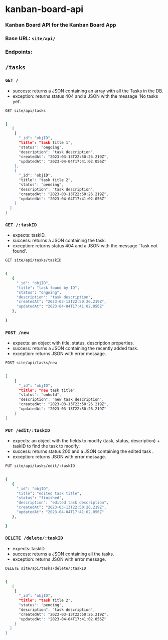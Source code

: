 # kanban-board-api
### Kanban Board API for the Kanban Board App

### Base URL: `site/api/`
### Endpoints:

## `/tasks`

### `GET /`
 - success: returns a JSON containing an array with all the Tasks in the DB.
 - exception: returns status 404 and a JSON with the message 'No tasks yet'.

``` bash
GET site/api/tasks


{
   [
    {
      "_id": "objID",
      "title": "task title 1",
      "status": "ongoing",
      "description": "task description",
      "createdAt": "2023-03-13T22:50:26.219Z",
      "updatedAt": "2023-04-04T17:41:02.056Z"
    },
    {
      "_id": "objID",
      "title": "task title 2",
      "status": "pending",
      "description": "task description",
      "createdAt": "2023-03-13T22:50:26.219Z",
      "updatedAt": "2023-04-04T17:41:02.056Z"
    }
  ]
}
```

### `GET /:taskID`
 - expects: taskID.
 - success: returns a JSON containing the task.
 - exception: returns status 404 and a JSON with the message 'Task not found'.

``` bash
GET site/api/tasks/taskID


{
   {
     "_id": "objID",
     "title": "task found by ID",
     "status": "ongoing",
     "description": "task description",
     "createdAt": "2023-03-13T22:50:26.219Z",
     "updatedAt": "2023-04-04T17:41:02.056Z"
   },
  
}
```

### `POST /new`
 - expects: an object with title, status, description properties.
 - success:  returns a JSON containing the recently added task.
 - exception: returns JSON with error message.

``` bash
POST site/api/tasks/new


[
    {
      "_id": "objID",
      "title": "new task title",
      "status": "onhold",
      "description": "new task description",
      "createdAt": "2023-03-13T22:50:26.219Z",
      "updatedAt": "2023-03-13T22:50:26.219Z"
    }
]
```
### `PUT /edit/:taskID`
 - expects: an object with the fields to modify (task, status, description) + taskID to find the task to modify.
 - success: returns status 200 and a JSON containing the edited task .
 - exception:  returns JSON with error message.

``` bash
PUT site/api/tasks/edit/:taskID


{
   {
     "_id": "objID",
     "title": "edited task title",
     "status": "finished",
     "description": "edited task description",
     "createdAt": "2023-03-13T22:50:26.219Z",
     "updatedAt": "2023-04-04T17:41:02.056Z"
   },
  
}
```

### `DELETE /delete/:taskID`
 - expects: taskID.
 - success: returns a JSON containing all the tasks.
 - exception: returns JSON with error message.

``` bash
DELETE site/api/tasks/delete/:taskID


{
   [
    {
      "_id": "objID",
      "title": "task title 2",
      "status": "pending",
      "description": "task description",
      "createdAt": "2023-03-13T22:50:26.219Z",
      "updatedAt": "2023-04-04T17:41:02.056Z"
    }
  ]
}
```

